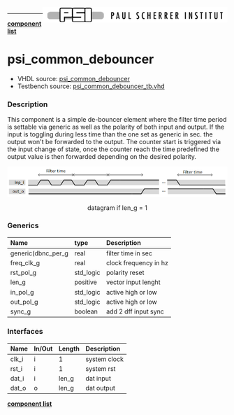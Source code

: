 <img align="right" src="../psi_logo.png">

***

[**component list**](../README.md)

# psi_common_debouncer
 - VHDL source: [psi_common_debouncer](../../hdl/psi_common_debouncer.vhd)
 - Testbench source: [psi_common_debouncer_tb.vhd](../../testbench/psi_common_debouncer_tb/psi_common_debouncer_tb.vhd)

### Description

This component is a simple de-bouncer element where the filter time period is settable via generic as well as the polarity of both input and
output. If the input is toggling during less time than the one set as generic in sec. the output won't be forwarded to the output. The counter
start is triggered via the input change of state, once the counter reach the time predefined the output value is then forwarded depending on the
desired polarity.

<p align="center"><img src="psi_common_debouncer_fig0.png"> </p>
<p align="center"> datagram if len_g = 1 </p>

### Generics
| Name               | type      | Description           |
|:-------------------|:----------|:----------------------|
| generic(dbnc_per_g | real      | filter time in sec    |
| freq_clk_g         | real      | clock frequency in hz |
| rst_pol_g          | std_logic | polarity reset        |
| len_g              | positive  | vector input lenght   |
| in_pol_g           | std_logic | active high or low    |
| out_pol_g          | std_logic | active high or low    |
| sync_g             | boolean   | add 2 dff input sync  |

### Interfaces
| Name   | In/Out   | Length   | Description   |
|:-------|:---------|:---------|:--------------|
| clk_i  | i        | 1        | system clock  |
| rst_i  | i        | 1        | system rst    |
| dat_i  | i        | len_g    | dat input     |
| dat_o  | o        | len_g    | dat output    |


[**component list**](../README.md)
